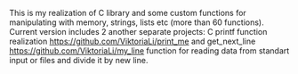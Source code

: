 This is my realization of C library and some custom functions for manipulating with memory, strings, lists etc (more than 60 functions). 
Current version includes 2 another separate projects: C printf function realization https://github.com/ViktoriaLi/print_me 
and get_next_line https://github.com/ViktoriaLi/my_line function
for reading data from standart input or files and divide it by new line.
